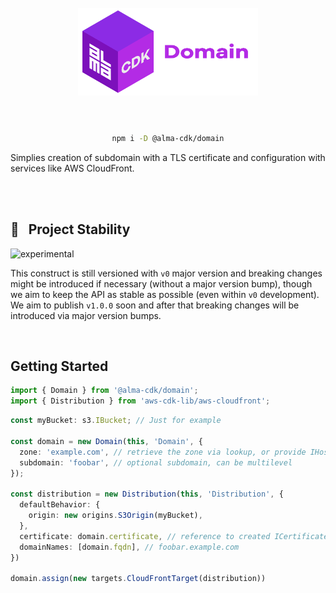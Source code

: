 <div align="center">
	<br/>
	<br/>
  <h1>
	<img height="140" src="assets/alma-cdk-domain.svg" alt="Alma CDK Domain" />
  <br/>
  <br/>
  </h1>

  ```sh
  npm i -D @alma-cdk/domain
  ```

  <div align="left">

  Simplies creation of subdomain with a TLS certificate and configuration with services like AWS CloudFront.

  </div>
  <br/>
</div>


<br/>


## 🚧 &nbsp; Project Stability

![experimental](https://img.shields.io/badge/stability-experimental-yellow "Stability: Experimental")

This construct is still versioned with `v0` major version and breaking changes might be introduced if necessary (without a major version bump), though we aim to keep the API as stable as possible (even within `v0` development). We aim to publish `v1.0.0` soon and after that breaking changes will be introduced via major version bumps.


<br/>

## Getting Started

```ts
import { Domain } from '@alma-cdk/domain';
import { Distribution } from 'aws-cdk-lib/aws-cloudfront';
```
```ts
const myBucket: s3.IBucket; // Just for example

const domain = new Domain(this, 'Domain', {
  zone: 'example.com', // retrieve the zone via lookup, or provide IHostedZone
  subdomain: 'foobar', // optional subdomain, can be multilevel
});

const distribution = new Distribution(this, 'Distribution', {
  defaultBehavior: {
    origin: new origins.S3Origin(myBucket),
  },
  certificate: domain.certificate, // reference to created ICertificate
  domainNames: [domain.fqdn], // foobar.example.com
})

domain.assign(new targets.CloudFrontTarget(distribution))
```



